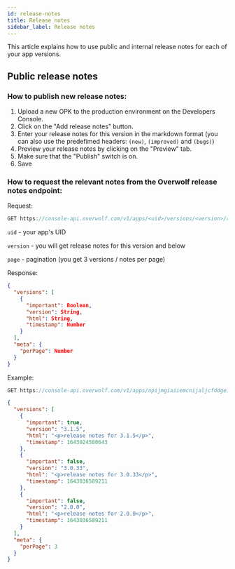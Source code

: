 ```yaml
---
id: release-notes
title: Release notes
sidebar_label: Release notes
---
```


This article explains how to use public and internal release notes for each of your app versions.

## Public release notes

### How to publish new release notes:

1. Upload a new OPK to the production environment on the Developers Console.
2. Click on the "Add release notes" button.
3. Enter your release notes for this version in the markdown format (you can also use the predefimed headers: `(new)`, `(improved)` and `(bugs)`)
4. Preview your release notes by clicking on the "Preview" tab.
5. Make sure that the "Publish" switch is on.
6. Save 

### How to request the relevant notes from the Overwolf release notes endpoint:

Request:

```js
GET https://console-api.overwolf.com/v1/apps/<uid>/versions/<version>/release-notes/<page>`
```
`uid` - your app's UID

`version` - you will get release notes for this version and below

`page` - pagination (you get 3 versions / notes per page)


Response:

``` json
{
  "versions": [
    {
      "important": Boolean,
      "version": String,
      "html": String,
      "timestamp": Number
    }
  ],
  "meta": {
    "perPage": Number
  }
}
```

Example:

```js
GET https://console-api.overwolf.com/v1/apps/npijmgiaiiemcnijaljcfddgeihcbifdbhpffihe/versions/3.1.5/release-notes/1
```

```json
{
  "versions": [
    {
      "important": true,
      "version": "3.1.5",
      "html": "<p>release notes for 3.1.5</p>",
      "timestamp": 1643024580643
    },
    {
      "important": false,
      "version": "3.0.33",
      "html": "<p>release notes for 3.0.33</p>",
      "timestamp": 1643036589211
    },
    {
      "important": false,
      "version": "2.0.0",
      "html": "<p>release notes for 2.0.0</p>",
      "timestamp": 1643036589211
    }
  ],
  "meta": {
    "perPage": 3
  }
}
```
